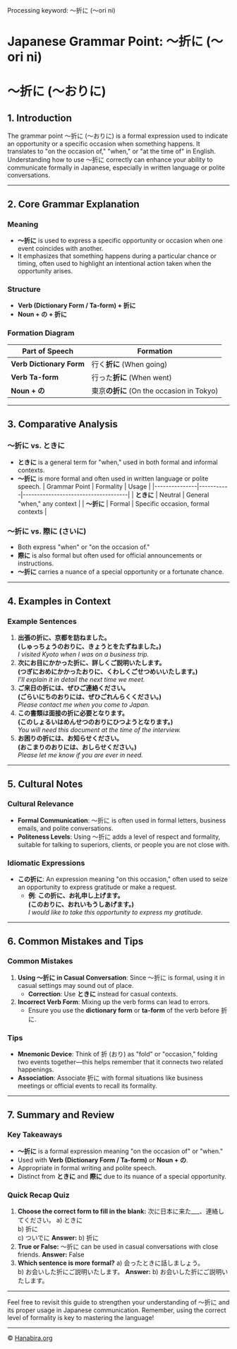 Processing keyword: ～折に (〜ori ni)
# Japanese Grammar Point: ～折に (〜ori ni)
# ～折に (〜おりに)
## 1. Introduction
The grammar point ～折に (〜おりに) is a formal expression used to indicate an opportunity or a specific occasion when something happens. It translates to "on the occasion of," "when," or "at the time of" in English. Understanding how to use ～折に correctly can enhance your ability to communicate formally in Japanese, especially in written language or polite conversations.

---
## 2. Core Grammar Explanation
### Meaning
- **～折に** is used to express a specific opportunity or occasion when one event coincides with another.
- It emphasizes that something happens during a particular chance or timing, often used to highlight an intentional action taken when the opportunity arises.
### Structure
- **Verb (Dictionary Form / Ta-form) + 折に**
- **Noun + の + 折に**
### Formation Diagram
| Part of Speech          | Formation                         |
|-------------------------|-----------------------------------|
| **Verb Dictionary Form**| 行く**折に** (When going)           |
| **Verb Ta-form**        | 行った**折に** (When went)          |
| **Noun + の**           | 東京**の折に** (On the occasion in Tokyo) |
---
## 3. Comparative Analysis
### ～折に vs. ときに
- **ときに** is a general term for "when," used in both formal and informal contexts.
- **～折に** is more formal and often used in written language or polite speech.
| Grammar Point | Formality | Usage                               |
|---------------|-----------|-------------------------------------|
| **ときに**      | Neutral   | General "when," any context        |
| **～折に**      | Formal    | Specific occasion, formal contexts |
### ～折に vs. 際に (さいに)
- Both express "when" or "on the occasion of."
- **際に** is also formal but often used for official announcements or instructions.
- **～折に** carries a nuance of a special opportunity or a fortunate chance.
---
## 4. Examples in Context
### Example Sentences
1. **出張の折に、京都を訪ねました。  
   (しゅっちょうのおりに、きょうとをたずねました。)**  
   *I visited Kyoto when I was on a business trip.*
2. **次にお目にかかった折に、詳しくご説明いたします。  
   (つぎにおめにかかったおりに、くわしくごせつめいいたします。)**  
   *I'll explain it in detail the next time we meet.*
3. **ご来日の折には、ぜひご連絡ください。  
   (ごらいにちのおりには、ぜひごれんらくください。)**  
   *Please contact me when you come to Japan.*
4. **この書類は面接の折に必要となります。  
   (このしょるいはめんせつのおりにひつようとなります。)**  
   *You will need this document at the time of the interview.*
5. **お困りの折には、お知らせください。  
   (おこまりのおりには、おしらせください。)**  
   *Please let me know if you are ever in need.*
---
## 5. Cultural Notes
### Cultural Relevance
- **Formal Communication**: ～折に is often used in formal letters, business emails, and polite conversations.
- **Politeness Levels**: Using ～折に adds a level of respect and formality, suitable for talking to superiors, clients, or people you are not close with.
### Idiomatic Expressions
- **この折に**: An expression meaning "on this occasion," often used to seize an opportunity to express gratitude or make a request.
  - **例**: **この折に、お礼申し上げます。  
    (このおりに、おれいもうしあげます。)**  
    *I would like to take this opportunity to express my gratitude.*
---
## 6. Common Mistakes and Tips
### Common Mistakes
1. **Using ～折に in Casual Conversation**: Since ～折に is formal, using it in casual settings may sound out of place.
   - **Correction**: Use **ときに** instead for casual contexts.
2. **Incorrect Verb Form**: Mixing up the verb forms can lead to errors.
   - Ensure you use the **dictionary form** or **ta-form** of the verb before 折に.
### Tips
- **Mnemonic Device**: Think of 折 (おり) as "fold" or "occasion," folding two events together—this helps remember that it connects two related happenings.
- **Association**: Associate 折に with formal situations like business meetings or official events to recall its formality.
---
## 7. Summary and Review
### Key Takeaways
- **～折に** is a formal expression meaning "on the occasion of" or "when."
- Used with **Verb (Dictionary Form / Ta-form)** or **Noun + の**.
- Appropriate in formal writing and polite speech.
- Distinct from **ときに** and **際に** due to its nuance of a special opportunity.
### Quick Recap Quiz
1. **Choose the correct form to fill in the blank:**
   次に日本に来た___、連絡してください。
   a) ときに  
   b) 折に  
   c) ついでに
   **Answer:** b) 折に
2. **True or False:** ～折に can be used in casual conversations with close friends.
   **Answer:** False
3. **Which sentence is more formal?**
   a) 会ったときに話しましょう。  
   b) お会いした折にご説明いたします。
   **Answer:** b) お会いした折にご説明いたします。
---
Feel free to revisit this guide to strengthen your understanding of ～折に and its proper usage in Japanese communication. Remember, using the correct level of formality is key to mastering the language!


---

© [Hanabira.org](https://hanabira.org)
